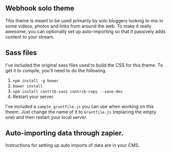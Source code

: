 ## Webhook solo theme

This theme is meant to be used primarily by solo bloggers looking to mix in some videos, photos and links from around the web. To make it really awesome, you can optionally set up auto-importing so that it passively adds content to your stream.

## Sass files

I've included the original sass files used to build the CSS for this theme. To get it to compile, you'll need
to do the following. 

1. `npm install -g bower`
2. `bower install`
3. `npm install contrib-sass contrib-copy --save-dev`
4. Restart your server.

I've included a `sample_gruntfile.js` you can use when working on this theem. Just change the name of it to `Gruntfile.js` (replacing the empty one) and then restart your local server.

## Auto-importing data through zapier.

Instructions for setting up auto imports of data are in your CMS.
